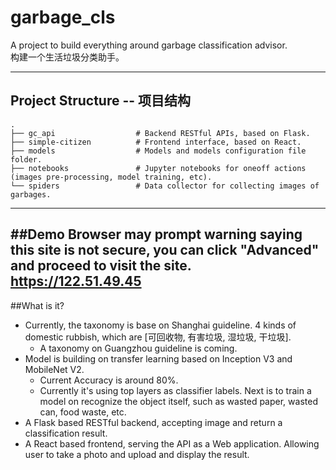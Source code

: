 # garbage_cls
A project to build everything around garbage classification advisor.  
构建一个生活垃圾分类助手。

---
## Project Structure -- 项目结构 
    .
    ├── gc_api                  # Backend RESTful APIs, based on Flask.
    ├── simple-citizen          # Frontend interface, based on React.
    ├── models                  # Models and models configuration file folder.
    ├── notebooks               # Jupyter notebooks for oneoff actions (images pre-processing, model training, etc).
    └── spiders                 # Data collector for collecting images of garbages.

---
##Demo
Browser may prompt warning saying this site is not secure, you can click "Advanced" and proceed to visit the site.    
https://122.51.49.45
---

##What is it?
- Currently, the taxonomy is base on Shanghai guideline. 4 kinds of domestic rubbish, which are [可回收物, 有害垃圾, 湿垃圾, 干垃圾]. 
    - A taxonomy on Guangzhou guideline is coming.
- Model is building on transfer learning based on Inception V3 and MobileNet V2.
    - Current Accuracy is around 80%. 
    - Currently it's using top layers as classifier labels. Next is to train a model on recognize the object itself, such as wasted paper, wasted can, food waste, etc.
- A Flask based RESTful backend, accepting image and return a classification result.
- A React based frontend, serving the API as a Web application. Allowing user to take a photo and upload and display the result.
